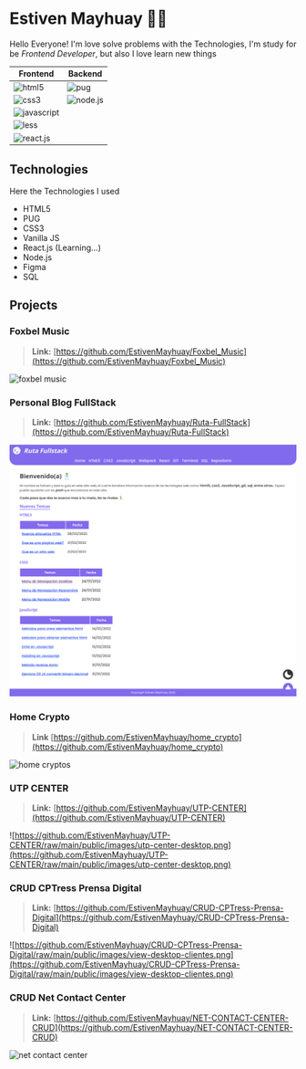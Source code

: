 # **Estiven Mayhuay 🙋🤠**

Hello Everyone! I'm love solve problems with the Technologies, I'm study for be _Frontend Developer_, but also I love learn new things

<table>
  <thead>
    <tr>
      <th>Frontend</th>
      <th>Backend</th>
    </th>
  </thead>
  <tbody>
    <tr>
      <td>
        <img style="width: 40px;" src="https://cdn.svgporn.com/logos/html-5.svg" alt="html5" />
      </td>
      <td>
        <img style="width: 40px;" src="https://cdn.svgporn.com/logos/pug.svg" alt="pug" />
      </td>
    </td>
    <tr>
      <td>
        <img style="width: 40px;" src="https://cdn.svgporn.com/logos/css-3.svg" alt="css3" />
      </td>
      <td>
        <img style="width: 40px;" src="https://cdn.svgporn.com/logos/nodejs-icon.svg" alt="node.js">
      </td>
    </tr>
    <tr>
      <td>
        <img style="width: 40px;" src="https://cdn.svgporn.com/logos/javascript.svg" alt="javascript" />
      </td>
    </tr>
    <tr>
      <td>
        <img style="width: 40px" src="https://cdn.svgporn.com/logos/less.svg" alt="less">
      </td>
    </td>
    <tr>
      <td>
        <img style="width: 40px;" src="https://cdn.svgporn.com/logos/react.svg" alt="react.js">
      </td>
    </tr>
  </tbody>
</table>

## **Technologies**

Here the Technologies I used

- HTML5
- PUG
- CSS3
- Vanilla JS
- React.js (Learning...)
- Node.js
- Figma
- SQL

## **Projects**

### **Foxbel Music**

> **Link:** [https://github.com/EstivenMayhuay/Foxbel_Music](https://github.com/EstivenMayhuay/Foxbel_Music)

![foxbel music](https://github.com/EstivenMayhuay/Foxbel_Music/raw/main/public/images/view-desktop-intro.png)

### **Personal Blog FullStack**

> **Link:** [https://github.com/EstivenMayhuay/Ruta-FullStack](https://github.com/EstivenMayhuay/Ruta-FullStack)

![personal blog fullstack](https://github.com/EstivenMayhuay/Ruta-FullStack/raw/main/docs/img/view_desktop_light.png)

### **Home Crypto**

> **Link** [https://github.com/EstivenMayhuay/home_crypto](https://github.com/EstivenMayhuay/home_crypto)

![home cryptos](https://github.com/EstivenMayhuay/home_crypto/raw/main/src/images/view_desktop_home.png)

### **UTP CENTER**

> **Link:** [https://github.com/EstivenMayhuay/UTP-CENTER](https://github.com/EstivenMayhuay/UTP-CENTER)

![https://github.com/EstivenMayhuay/UTP-CENTER/raw/main/public/images/utp-center-desktop.png](https://github.com/EstivenMayhuay/UTP-CENTER/raw/main/public/images/utp-center-desktop.png)

### **CRUD CPTress Prensa Digital**

> **Link:** [https://github.com/EstivenMayhuay/CRUD-CPTress-Prensa-Digital](https://github.com/EstivenMayhuay/CRUD-CPTress-Prensa-Digital)

![https://github.com/EstivenMayhuay/CRUD-CPTress-Prensa-Digital/raw/main/public/images/view-desktop-clientes.png](https://github.com/EstivenMayhuay/CRUD-CPTress-Prensa-Digital/raw/main/public/images/view-desktop-clientes.png)

### **CRUD Net Contact Center**

> **Link:** [https://github.com/EstivenMayhuay/NET-CONTACT-CENTER-CRUD](https://github.com/EstivenMayhuay/NET-CONTACT-CENTER-CRUD)

![net contact center](https://github.com/EstivenMayhuay/NET-CONTACT-CENTER-CRUD/raw/main/public/images/view_planes.png)
